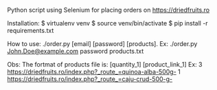 Python script using Selenium for placing orders on https://driedfruits.ro

Installation:
$ virtualenv venv
$ source venv/bin/activate
$ pip install -r requirements.txt

How to use:
./order.py [email] [password] [products].
  Ex: ./order.py John.Doe@example.com password products.txt

Obs: The fortmat of products file is:
  [quantity_1] [product_link_1]
  Ex: 3	https://driedfruits.ro/index.php?_route_=quinoa-alba-500g-
      1	https://driedfruits.ro/index.php?_route_=caju-crud-500-g-
